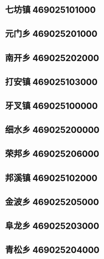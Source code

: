 # 七坊镇 469025101000
# 元门乡 469025201000
# 南开乡 469025202000
# 打安镇 469025103000
# 牙叉镇 469025100000
# 细水乡 469025200000
# 荣邦乡 469025206000
# 邦溪镇 469025102000
# 金波乡 469025205000
# 阜龙乡 469025203000
# 青松乡 469025204000
